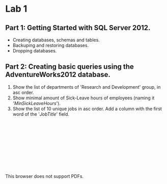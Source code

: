 # Lab 1

## Part 1: Getting Started with SQL Server 2012.

- Creating databases, schemas and tables.
- Backuping and restoring databases.
- Dropping databases.

## Part 2: Creating basic queries using the AdventureWorks2012 database.

1. Show the list of departments of 'Research and Development' group, in asc order.
2. Show minimal amount of Sick-Leave hours of employees (naming it '*MinSickLeaveHours*').
3. Show the list of 10 unique jobs in asc order. Add a column with the first word of the '*JobTitle*' field.

<object data="./V5_Report.pdf" type="application/pdf" width="700px" height="700px">
    <embed src="./V5_Report.pdf">
        <p>This browser does not support PDFs.</p>
    </embed>
</object>